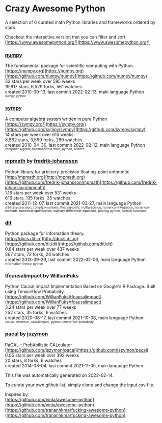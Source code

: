 # Crazy Awesome Python
A selection of 6 curated math Python libraries and frameworks ordered by stars.  

Checkout the interactive version that you can filter and sort: 
[https://www.awesomepython.org/](https://www.awesomepython.org/)  


### [numpy](https://github.com/numpy/numpy)  
The fundamental package for scientific computing with Python.  
[https://numpy.org](https://numpy.org)  
[https://github.com/numpy/numpy](https://github.com/numpy/numpy)  
32 stars per week over 595 weeks  
19,617 stars, 6,529 forks, 561 watches  
created 2010-09-13, last commit 2022-02-13, main language Python  
<sub><sup>numpy, python</sup></sub>


### [sympy](https://github.com/sympy/sympy)  
A computer algebra system written in pure Python  
[https://sympy.org/](https://sympy.org/)  
[https://github.com/sympy/sympy](https://github.com/sympy/sympy)  
14 stars per week over 615 weeks  
8,862 stars, 3,599 forks, 289 watches  
created 2010-04-30, last commit 2022-02-12, main language Python  
<sub><sup>computer-algebra, hacktoberfest, math, python, science</sup></sub>


### [mpmath](https://github.com/fredrik-johansson/mpmath) by [fredrik-johansson](https://github.com/fredrik-johansson)  
Python library for arbitrary-precision floating-point arithmetic  
[http://mpmath.org](http://mpmath.org)  
[https://github.com/fredrik-johansson/mpmath](https://github.com/fredrik-johansson/mpmath)  
1.16 stars per week over 531 weeks  
616 stars, 135 forks, 35 watches  
created 2011-12-07, last commit 2021-03-27, main language Python  
<sub><sup>arbitrary-precision, complex-numbers, floating-point, multiprecision, numerical-integration, numerical-methods, numerical-optimization, ordinary-differential-equations, plotting, python, special-functions</sup></sub>


### [dit](https://github.com/dit/dit)  
Python package for information theory.  
[http://docs.dit.io](http://docs.dit.io)  
[https://github.com/dit/dit](https://github.com/dit/dit)  
0.84 stars per week over 437 weeks  
367 stars, 72 forks, 24 watches  
created 2013-09-29, last commit 2022-02-06, main language Python  
<sub><sup>information-theory, python</sup></sub>


### [tfcausalimpact](https://github.com/WillianFuks/tfcausalimpact) by [WillianFuks](https://github.com/WillianFuks)  
Python Causal Impact Implementation Based on Google's R Package. Built using TensorFlow Probability.  
[https://github.com/WillianFuks/tfcausalimpact](https://github.com/WillianFuks/tfcausalimpact)  
3.24 stars per week over 77 weeks  
252 stars, 35 forks, 9 watches  
created 2020-08-17, last commit 2021-10-08, main language Python  
<sub><sup>causal-inference, causalimpact, python, tensorflow-probability</sup></sub>


### [pacal](https://github.com/jszymon/pacal) by [jszymon](https://github.com/jszymon)  
PaCAL - ProbAbilistic CALculator  
[https://github.com/jszymon/pacal](https://github.com/jszymon/pacal)  
0.05 stars per week over 392 weeks  
20 stars, 8 forks, 6 watches  
created 2014-08-04, last commit 2021-11-05, main language Python  


This file was automatically generated on 2022-02-14.  

To curate your own github list, simply clone and change the input csv file.  

Inspired by:  
[https://github.com/vinta/awesome-python](https://github.com/vinta/awesome-python)  
[https://github.com/trananhkma/fucking-awesome-python](https://github.com/trananhkma/fucking-awesome-python)  